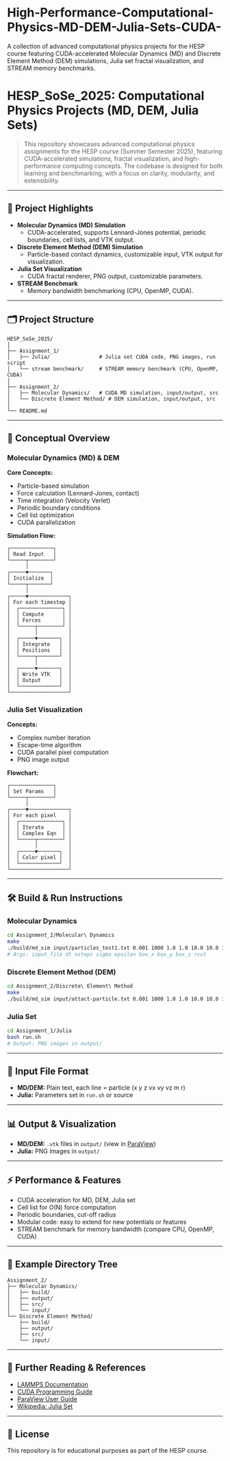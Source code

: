 # High-Performance-Computational-Physics-MD-DEM-Julia-Sets-CUDA-
A collection of advanced computational physics projects for the HESP course featuring CUDA-accelerated Molecular Dynamics (MD) and Discrete Element Method (DEM) simulations, Julia set fractal visualization, and STREAM memory benchmarks. 


# HESP_SoSe_2025: Computational Physics Projects (MD, DEM, Julia Sets)

>This repository showcases advanced computational physics assignments for the HESP course (Summer Semester 2025), featuring CUDA-accelerated simulations, fractal visualization, and high-performance computing concepts. The codebase is designed for both learning and benchmarking, with a focus on clarity, modularity, and extensibility.

---

## 🚀 Project Highlights

- **Molecular Dynamics (MD) Simulation**  
  - CUDA-accelerated, supports Lennard-Jones potential, periodic boundaries, cell lists, and VTK output.
- **Discrete Element Method (DEM) Simulation**  
  - Particle-based contact dynamics, customizable input, VTK output for visualization.
- **Julia Set Visualization**  
  - CUDA fractal renderer, PNG output, customizable parameters.
- **STREAM Benchmark**  
  - Memory bandwidth benchmarking (CPU, OpenMP, CUDA).

---

## 🗂️ Project Structure

```text
HESP_SoSe_2025/
│
├── Assignment_1/
│   ├── Julia/                # Julia set CUDA code, PNG images, run script
│   └── stream benchmark/     # STREAM memory benchmark (CPU, OpenMP, CUDA)
│
├── Assignment_2/
│   ├── Molecular Dynamics/   # CUDA MD simulation, input/output, src
│   └── Discrete Element Method/ # DEM simulation, input/output, src
│
└── README.md
```

---

## 🧩 Conceptual Overview

### Molecular Dynamics (MD) & DEM

**Core Concepts:**
- Particle-based simulation
- Force calculation (Lennard-Jones, contact)
- Time integration (Velocity Verlet)
- Periodic boundary conditions
- Cell list optimization
- CUDA parallelization

**Simulation Flow:**

```text
┌──────────────┐
│ Read Input   │
└─────┬────────┘
      │
┌─────▼───────┐
│ Initialize  │
└─────┬───────┘
      │
┌─────▼─────────────┐
│ For each timestep │
│  ┌──────────────┐ │
│  │ Compute      │ │
│  │ Forces       │ │
│  └─────┬────────┘ │
│        │          │
│  ┌─────▼───────┐  │
│  │ Integrate   │  │
│  │ Positions   │  │
│  └─────┬───────┘  │
│        │          │
│  ┌─────▼───────┐  │
│  │ Write VTK   │  │
│  │ Output      │  │
│  └─────────────┘  │
└───────────────────┘
```

### Julia Set Visualization

**Concepts:**
- Complex number iteration
- Escape-time algorithm
- CUDA parallel pixel computation
- PNG image output

**Flowchart:**

```text
┌──────────────┐
│ Set Params   │
└─────┬────────┘
      │
┌─────▼─────────────┐
│ For each pixel    │
│  ┌──────────────┐ │
│  │ Iterate      │ │
│  │ Complex Eqn  │ │
│  └─────┬────────┘ │
│        │          │
│  ┌─────▼───────┐  │
│  │ Color pixel │  │
│  └─────────────┘  │
└───────────────────┘
```

---

## 🛠️ Build & Run Instructions

### Molecular Dynamics

```sh
cd Assignment_2/Molecular\ Dynamics
make
./build/md_sim input/particles_test1.txt 0.001 1000 1.0 1.0 10.0 10.0 10.0 2.5
# Args: input_file dt nsteps sigma epsilon box_x box_y box_z rcut
```

### Discrete Element Method (DEM)

```sh
cd Assignment_2/Discrete\ Element\ Method
make
./build/md_sim input/attact-particle.txt 0.001 1000 1.0 1.0 10.0 10.0 10.0 2.5
```

### Julia Set

```sh
cd Assignment_1/Julia
bash run.sh
# Output: PNG images in output/
```

---

## 📂 Input File Format

- **MD/DEM:** Plain text, each line = particle (x y z vx vy vz m r)
- **Julia:** Parameters set in `run.sh` or source

---

## 📊 Output & Visualization

- **MD/DEM:** `.vtk` files in `output/` (view in [ParaView](https://www.paraview.org/))
- **Julia:** PNG images in `output/`

---

## ⚡ Performance & Features

- CUDA acceleration for MD, DEM, Julia set
- Cell list for O(N) force computation
- Periodic boundaries, cut-off radius
- Modular code: easy to extend for new potentials or features
- STREAM benchmark for memory bandwidth (compare CPU, OpenMP, CUDA)

---

## 📖 Example Directory Tree

```text
Assignment_2/
├── Molecular Dynamics/
│   ├── build/
│   ├── output/
│   ├── src/
│   └── input/
└── Discrete Element Method/
    ├── build/
    ├── output/
    ├── src/
    └── input/
```

---

## 📝 Further Reading & References

- [LAMMPS Documentation](https://docs.lammps.org/)
- [CUDA Programming Guide](https://docs.nvidia.com/cuda/)
- [ParaView User Guide](https://www.paraview.org/)
- [Wikipedia: Julia Set](https://en.wikipedia.org/wiki/Julia_set)

---

## 📜 License

This repository is for educational purposes as part of the HESP course.
